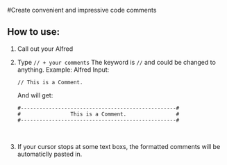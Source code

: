 #Create convenient and impressive code comments 

## How to use: 

1. Call out your Alfred

2. Type `` // + your comments `` 
   The keyword is ``//`` and could be changed to anything.
   Example:
   Alfred Input:

   ```
   // This is a Comment.
   ```

   And will get:

   ```
   #--------------------------------------------------#
   #                This is a Comment.                #
   #--------------------------------------------------#
   ```

   ​

3. If your cursor stops at some text boxs, the formatted comments will be automaticlly pasted in.

